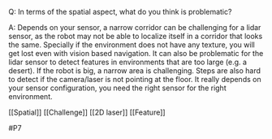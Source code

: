 Q: In terms of the spatial aspect, what do you think is problematic?

A: Depends on your sensor, a narrow corridor can be challenging for a lidar sensor, as the robot may not be able to localize itself in a corridor that looks the same. Specially if the environment does not have any texture, you will get lost even with vision based navigation. It can also be problematic for the lidar sensor to detect features in environments that are too large (e.g. a desert). If the robot is big, a narrow area is challenging. Steps are also hard to detect if the camera/laser is not pointing at the floor. It really depends on your sensor configuration, you need the right sensor for the right environment.

[[Spatial]]
[[Challenge]]
[[2D laser]]
[[Feature]]

#P7 
